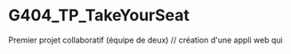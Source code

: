 # G404_TP_TakeYourSeat
Premier projet collaboratif (équipe de deux) // création d'une appli web qui 
